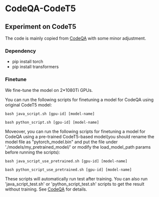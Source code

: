 # CodeQA-CodeT5

## Experiment on CodeT5
The code is mainly copied from [CodeQA](https://github.com/jadecxliu/CodeQA/tree/main/codeBERT) with some minor adjustment.

### Dependency

- pip install torch
- pip install transformers

### Finetune

We fine-tune the model on 2*1080Ti GPUs.

You can run the following scripts for finetuning a model for CodeQA using original CodeT5 model:

`bash java_script.sh [gpu-id] [model-name]`

`bash python_script.sh [gpu-id] [model-name]`

Moveover, you can run the following scripts for finetuning a model for CodeQA using a pre-trained CodeT5-based model(you should rename the model file as "pytorch_model.bin" and put the file under './models/my_pretrained_model/' or modify the load_model_path params before running the scripts):

`bash java_script_use_pretrained.sh [gpu-id] [model-name]`

`bash python_script_use_pretrained.sh [gpu-id] [model-name]`

These scripts will automatically run test after training. You can also run 'java_script_test.sh' or 'python_script_test.sh' scripts to get the result without training. See [CodeQA](https://github.com/jadecxliu/CodeQA/tree/main/codeBERT) for details.






















